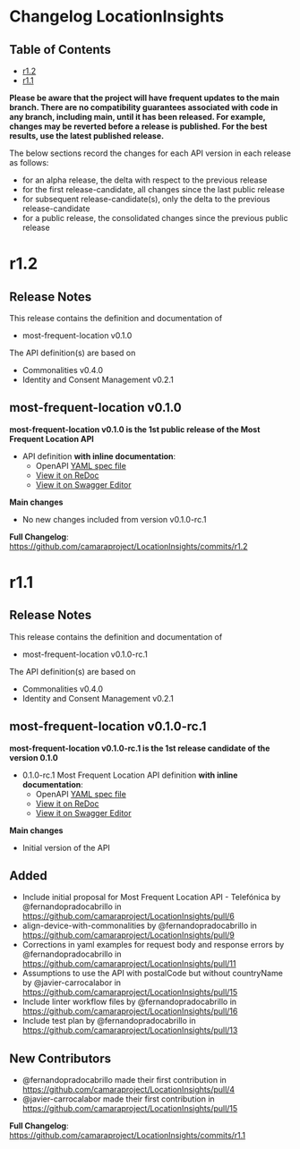 # Changelog LocationInsights

## Table of Contents

- [r1.2](#r12)
- [r1.1](#r11)

**Please be aware that the project will have frequent updates to the main branch. There are no compatibility guarantees associated with code in any branch, including main, until it has been released. For example, changes may be reverted before a release is published. For the best results, use the latest published release.**

The below sections record the changes for each API version in each release as follows:

* for an alpha release, the delta with respect to the previous release
* for the first release-candidate, all changes since the last public release
* for subsequent release-candidate(s), only the delta to the previous release-candidate
* for a public release, the consolidated changes since the previous public release

# r1.2

## Release Notes

This release contains the definition and documentation of
* most-frequent-location v0.1.0

The API definition(s) are based on
* Commonalities v0.4.0
* Identity and Consent Management v0.2.1

## most-frequent-location v0.1.0

**most-frequent-location v0.1.0 is the 1st public release of the Most Frequent Location API**

- API definition **with inline documentation**:
  - OpenAPI [YAML spec file](https://github.com/camaraproject/LocationInsights/blob/r1.2/code/API_definitions/most-frequent-location.yaml)
  - [View it on ReDoc](https://redocly.github.io/redoc/?url=https://raw.githubusercontent.com/camaraproject/LocationInsights/r1.2/code/API_definitions/most-frequent-location.yaml&nocors)
  - [View it on Swagger Editor](https://camaraproject.github.io/swagger-ui/?url=https://raw.githubusercontent.com/camaraproject/LocationInsights/r1.2/code/API_definitions/most-frequent-location.yaml)

**Main changes**
* No new changes included from version v0.1.0-rc.1

**Full Changelog**: https://github.com/camaraproject/LocationInsights/commits/r1.2

# r1.1
## Release Notes

This release contains the definition and documentation of
* most-frequent-location v0.1.0-rc.1

The API definition(s) are based on
* Commonalities v0.4.0
* Identity and Consent Management v0.2.1

## most-frequent-location v0.1.0-rc.1

**most-frequent-location v0.1.0-rc.1 is the 1st release candidate of the version 0.1.0**

- 0.1.0-rc.1 Most Frequent Location API definition **with inline documentation**:
  - OpenAPI [YAML spec file](https://github.com/camaraproject/LocationInsights/blob/r1.1/code/API_definitions/most-frequent-location.yaml)
  - [View it on ReDoc](https://redocly.github.io/redoc/?url=https://raw.githubusercontent.com/camaraproject/LocationInsights/r1.1/code/API_definitions/most-frequent-location.yaml&nocors)
  - [View it on Swagger Editor](https://camaraproject.github.io/swagger-ui/?url=https://raw.githubusercontent.com/camaraproject/LocationInsights/r1.1/code/API_definitions/most-frequent-location.yaml)

**Main changes**
* Initial version of the API

## Added
* Include initial proposal for Most Frequent Location API - Telefónica by @fernandopradocabrillo in https://github.com/camaraproject/LocationInsights/pull/6
* align-device-with-commonalities by @fernandopradocabrillo in https://github.com/camaraproject/LocationInsights/pull/9
* Corrections in yaml examples for request body and response errors by @fernandopradocabrillo in https://github.com/camaraproject/LocationInsights/pull/11
* Assumptions to use the API with postalCode but without countryName by @javier-carrocalabor in https://github.com/camaraproject/LocationInsights/pull/15
* Include linter workflow files by @fernandopradocabrillo in https://github.com/camaraproject/LocationInsights/pull/16
* Include test plan by @fernandopradocabrillo in https://github.com/camaraproject/LocationInsights/pull/13

## New Contributors
* @fernandopradocabrillo made their first contribution in https://github.com/camaraproject/LocationInsights/pull/4
* @javier-carrocalabor made their first contribution in https://github.com/camaraproject/LocationInsights/pull/15

**Full Changelog**: https://github.com/camaraproject/LocationInsights/commits/r1.1
